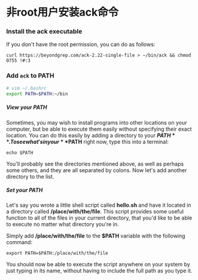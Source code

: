 # 非root用户安装ack命令

### Install the ack executable

If you don't have the root permission, you can do as follows:

```
curl https://beyondgrep.com/ack-2.22-single-file > ~/bin/ack && chmod 0755 !#:3
```

### Add `ack` to PATH

```bash
# vim ~/.bashrc
export PATH=$PATH:~/bin
```

##### View your PATH

Sometimes, you may wish to install programs into other locations on your computer, but be able to execute them easily without specifying their exact location. You can do this easily by adding a directory to your **$PATH**. To see what's in your **$PATH** right now, type this into a terminal:

```
echo $PATH
```

You'll probably see the directories mentioned above, as well as perhaps some others, and they are all separated by colons. Now let's add another directory to the list.

##### Set your PATH

Let's say you wrote a little shell script called **hello.sh** and have it located in a directory called **/place/with/the/file**. This script provides some useful function to all of the files in your current directory, that you'd like to be able to execute no matter what directory you're in.

Simply add **/place/with/the/file** to the **$PATH** variable with the following command:

```
export PATH=$PATH:/place/with/the/file
```

You should now be able to execute the script anywhere on your system by just typing in its name, without having to include the full path as you type it.